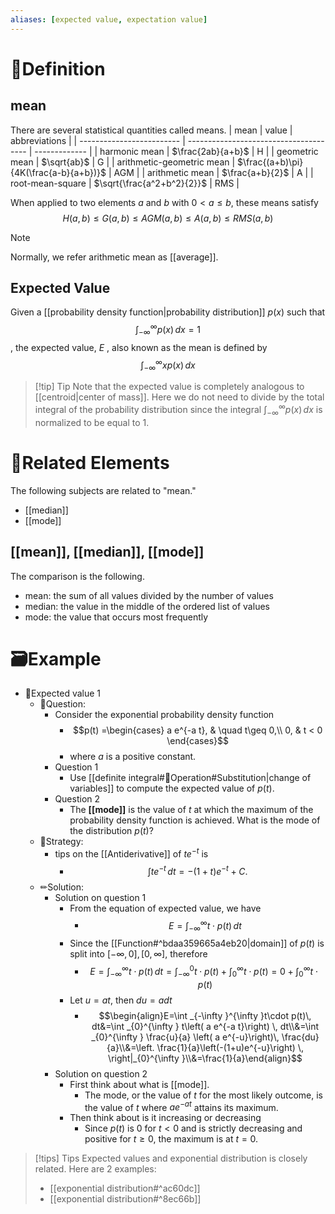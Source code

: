 ```yaml
---
aliases: [expected value, expectation value]
---
```



# 📝Definition
## mean
There are several statistical quantities called means.
| mean                      | value                                  | abbreviations |
| ------------------------- | -------------------------------------- | ------------- |
| harmonic mean             | $\frac{2ab}{a+b}$                      | H             |
| geometric mean            | $\sqrt{ab}$                            | G             |
| arithmetic-geometric mean | $\frac{(a+b)\pi}{4K(\frac{a-b}{a+b})}$ | AGM           |
| arithmetic mean           | $\frac{a+b}{2}$                        | A             |
| root-mean-square          | $\sqrt{\frac{a^2+b^2}{2}}$             | RMS           |

When applied to two elements $a$ and $b$ with $0<a\leq b$, these means satisfy
$$
H(a,b)\leq G(a,b)\leq AGM(a,b)\leq A(a,b)\leq RMS(a,b)
$$
> [!NOTE]
> Normally, we refer arithmetic mean as [[average]].

## Expected Value
Given a [[probability density function|probability distribution]] $p(x)$ such that
$$
\int _{-\infty }^{\infty } p(x)\,  dx =1
$$
, the expected value, $E$ , also known as the mean is defined by
$$
\int _{-\infty }^{\infty } x p(x)\,  dx
$$

> [!tip] Tip
> Note that the expected value is completely analogous to [[centroid|center of mass]]. Here we do not need to divide by the total integral of the probability distribution since the integral $\int _{-\infty }^{\infty } p(x)\,  dx$ is normalized to be equal to $1$.



# 🧬Related Elements
The following subjects are related to "mean."
- [[median]]
- [[mode]]
## [[mean]], [[median]], [[mode]]
The comparison is the following.
- mean: the sum of all values divided by the number of values
- median: the value in the middle of the ordered list of values
- mode: the value that occurs most frequently

# 🗃Example
- 📌Expected value 1
	- 💬Question:
		- Consider the exponential probability density function
			- $$p(t) =\begin{cases}  a e^{-a t}, &  \quad t\geq 0,\\ 0, &  t < 0 \end{cases}$$
			- where $a$ is a positive constant.
		- Question 1
			- Use [[definite integral#💫Operation#Substitution|change of variables]] to compute the expected value of $p(t)$.
		- Question 2
			- The **[[mode]]** is the value of $t$ at which the maximum of the probability density function is achieved. What is the mode of the distribution $p(t)$?
	- 🏹Strategy:
		- tips on the [[Antiderivative]] of $te^{-t}$ is
			- $$\int te^{-t}\,  dt = -(1+t)e^{-t} +C.$$
	- ✏Solution:
		- Solution on question 1
			- From the equation of expected value, we have
				- $$E=\int _{-\infty }^{\infty }t\cdot p(t)\, dt$$
			- Since the [[Function#^bdaa359665a4eb20|domain]] of $p(t)$ is split into $[-\infty, 0], [0, \infty]$, therefore
				- $$E=\int _{-\infty }^{\infty }t\cdot p(t)\, dt=\int _{-\infty }^{0}t\cdot p(t)+\int _{0}^{\infty }t\cdot p(t)=0+\int _{0}^{\infty }t\cdot p(t)$$
			- Let $u=at$, then $du=adt$
				- $$\begin{align}E=\int _{-\infty }^{\infty }t\cdot p(t)\, dt&=\int _{0}^{\infty } t\left( a e^{-a t}\right) \, dt\\&=\int _{0}^{\infty } \frac{u}{a} \left( a e^{-u}\right)\, \frac{du}{a}\\&=\left. \frac{1}{a}\left(-(1+u)e^{-u}\right) \, \right|_{0}^{\infty }\\&=\frac{1}{a}\end{align}$$
		- Solution on question 2
			- First think about what is [[mode]].
				- The mode, or the value of $t$ for the most likely outcome, is the value of $t$ where $a e^{-a t}$ attains its maximum.
			- Then think about is it increasing or decreasing
				- Since $p(t)$ is $0$ for $t<0$ and is strictly decreasing and positive for $t\geq0$, the maximum is at $t=0$.



> [!tips] Tips
> Expected values and exponential distribution is closely related. Here are 2 examples:
> - [[exponential distribution#^ac60dc]]
> - [[exponential distribution#^8ec66b]]
